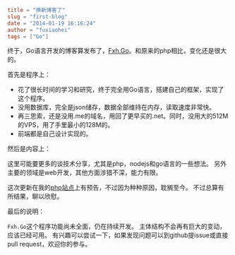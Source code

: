 ```toml
title = "换新博客了"
slug = "first-blog"
date = "2014-01-19 16:16:24"
author = "fuxiaohei"
tags = ["Go"]

```

终于，Go语言开发的博客算发布了，[Fxh.Go](http://github.com/fuxiaohei/GoBlog/)。和原来的php相比，变化还是很大的。

首先是程序上：

* 花了很长时间的学习和研究，终于完全用Go语言，搭建自己的框架，实现了这个程序。
* 没用数据库，完全是json储存，数据全部维持在内存，读取速度非常快。
* 再三思索，还是没用.me的域名，用回了更早买的.net。同时，没用大的512M的VPS，用了手里最小的128M的。
* 前端都是自己设计实现的。
<!--more-->

然后是内容上：

这里可能要更多的谈技术分享，尤其是php，nodejs和go语言的一些想法。
另外主要的领域是web开发，其他方面涉猎不深，能力有限。

这次更新在我的[php站点](http://hexiaz.com)上有预告，不过因为种种原因，耽搁至今。
不过总算有所结果，聊以欣慰。

最后的说明：

`Fxh.Go`这个程序功能尚未全面，仍在持续开发。
主体结构不会再有巨大的变动，应该已经可用。
有兴趣可以尝试一下，如果发现问题可以到github提issue或直接pull request，欢迎你的参与。

